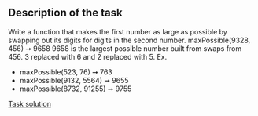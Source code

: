 ## Description of the task
Write a function that makes the first number as large as possible by swapping out its digits for digits in the second number.
maxPossible(9328, 456) ➞ 9658
9658 is the largest possible number built from swaps from 456.
3 replaced with 6 and 2 replaced with 5.
Ex.
* maxPossible(523, 76) ➞ 763
* maxPossible(9132, 5564) ➞ 9655
* maxPossible(8732, 91255) ➞ 9755

[Task solution](https://github.com/haykbazoyan/git_branching_task_V10000/blob/main/maxPossible.js)